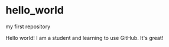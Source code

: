 # hello_world
my first repository

Hello world! I am a student and learning to use GitHub.
It's great!
